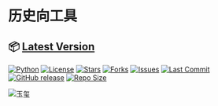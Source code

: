 # 历史向工具
## 📦 [Latest Version](https://github.com/HistoriaNonVult/Emperor_Generator/releases/latest)
[![Python](https://img.shields.io/badge/Python-3.8%2B-blue)](https://www.python.org)
[![License](https://img.shields.io/badge/License-GPL--3.0-green)](https://github.com/HistoriaNonVult/Emperor_Generator/blob/master/LICENSE)
[![Stars](https://img.shields.io/github/stars/HistoriaNonVult/Emperor_Generator?style=social)](https://github.com/HistoriaNonVult/Emperor_Generator/stargazers)
[![Forks](https://img.shields.io/github/forks/HistoriaNonVult/Emperor_Generator?style=social)](https://github.com/HistoriaNonVult/Emperor_Generator/network/members)
[![Issues](https://img.shields.io/github/issues/HistoriaNonVult/Emperor_Generator)](https://github.com/HistoriaNonVult/Emperor_Generator/issues)
[![Last Commit](https://img.shields.io/github/last-commit/HistoriaNonVult/Emperor_Generator)](https://github.com/HistoriaNonVult/Emperor_Generator/commits/master)
[![GitHub release](https://img.shields.io/github/v/release/HistoriaNonVult/Emperor_Generator?include_prereleases)](https://github.com/HistoriaNonVult/Emperor_Generator/releases)
[![Repo Size](https://img.shields.io/github/repo-size/HistoriaNonVult/Emperor_Generator)](https://github.com/HistoriaNonVult/Emperor_Generator)


![玉玺](assets/images/seal.ico)